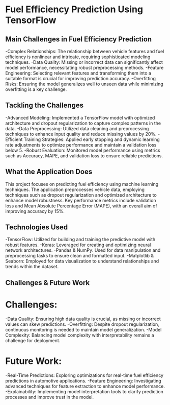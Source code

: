 # Fuel Efficiency Prediction Using TensorFlow

## Main Challenges in Fuel Efficiency Prediction
-Complex Relationships: The relationship between vehicle features and fuel efficiency is nonlinear and intricate, requiring sophisticated modeling techniques.
-Data Quality: Missing or incorrect data can significantly affect model performance, necessitating robust preprocessing methods.
-Feature Engineering: Selecting relevant features and transforming them into a suitable format is crucial for improving prediction accuracy.
-Overfitting Risks: Ensuring the model generalizes well to unseen data while minimizing overfitting is a key challenge.

## Tackling the Challenges
-Advanced Modeling: Implemented a TensorFlow model with optimized architecture and dropout regularization to capture complex patterns in the data.
-Data Preprocessing: Utilized data cleaning and preprocessing techniques to enhance input quality and reduce missing values by 20%.
-Efficient Training Strategies: Applied early stopping and dynamic learning rate adjustments to optimize performance and maintain a validation loss below 5.
-Robust Evaluation: Monitored model performance using metrics such as Accuracy, MAPE, and validation loss to ensure reliable predictions.

## What the Application Does
This project focuses on predicting fuel efficiency using machine learning techniques. The application preprocesses vehicle data, employing techniques such as dropout regularization and optimized architecture to enhance model robustness. Key performance metrics include validation loss and Mean Absolute Percentage Error (MAPE), with an overall aim of improving accuracy by 15%.

## Technologies Used
-TensorFlow: Utilized for building and training the predictive model with robust features.
-Keras: Leveraged for creating and optimizing neural network architectures.
-Pandas & NumPy: Used for data manipulation and preprocessing tasks to ensure clean and formatted input.
-Matplotlib & Seaborn: Employed for data visualization to understand relationships and trends within the dataset.

## Challenges & Future Work
# Challenges:
-Data Quality: Ensuring high data quality is crucial, as missing or incorrect values can skew predictions.
-Overfitting: Despite dropout regularization, continuous monitoring is needed to maintain model generalization.
-Model Complexity: Balancing model complexity with interpretability remains a challenge for deployment.

# Future Work:
-Real-Time Predictions: Exploring optimizations for real-time fuel efficiency predictions in automotive applications.
-Feature Engineering: Investigating advanced techniques for feature extraction to enhance model performance.
-Explainability: Implementing model interpretation tools to clarify prediction processes and improve trust in the model.
